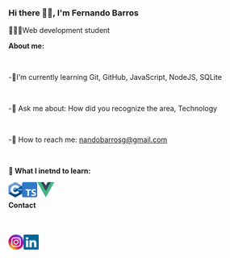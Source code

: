 ### Hi there 👋🏽, I'm Fernando Barros 

👨🏽‍💻Web development student

**About me:**

<br>

-🌱I'm currently learning Git, GitHub, JavaScript, NodeJS, SQLite

<br>

-💬 Ask me about: How did you recognize the area, Technology

<br>

-📧 How to reach me: nandobarrosg@gmail.com

<br>

**📖 What I inetnd to learn:**

<img align="left" height="30" src="./imagens/c-plus-plus.png">
<img align="left" height="30" src="./imagens/typescript.png">
<img align="left" height="30" src="./imagens/vue-js.png">

<br>


#### Contact

<br>


[<img align="left" height="30" src="./imagens/Instagram.png">](https://www.instagram.com/fenando_barros/)
[<img align="left" height="30" src="./imagens/linkedin.png">](www.linkedin.com/in/fernando-barros-gobetti-de-araújo-a524b1208)